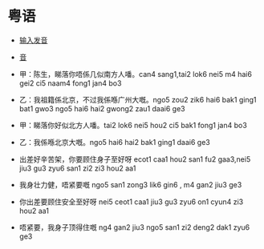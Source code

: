 # 粤语

- [输入发音](http://www.yueyv.cn)
- [音](http://www.yueyv.cn/sound/mp3/bo3.mp3)


- 甲：陈生，睇落你唔係几似南方人噃。can4 sang1,tai2 lok6 nei5 m4 hai6 gei2 ci5 naam4 fong1 jan4 bo3
- 乙：我祖籍係北京，不过我係喺广州大嘅。ngo5 zou2 zik6 hai6 bak1 ging1 bat1 gwo3 ngo5 hai6 hai2 gwong2 zau1 daai6 ge3
- 甲：睇落你好似北方人噃。tai2 lok6 nei5 hou2 ci5 bak1 fong1 jan4 bo3
- 乙：我係喺北京大嘅。ngo5 hai6 hai2 bak1 ging1 daai6 ge3

- 出差好辛苦架，你要顾住身子至好呀 ecot1 caa1 hou2 san1 fu2 gaa3,nei5 jiu3 gu3 zyu6 san1 zi2 zi3 hou2 aa1
- 我身壮力健，唔紧要嘅 ngo5 san1 zong3 lik6 gin6 , m4 gan2 jiu3 ge3
- 你出差要顾住安全至好呀 nei5 ceot1 caa1 jiu3 gu3 zyu6 on1 cyun4 zi3 hou2 aa1
- 唔紧要，我身子顶得住嘅 ng4 gan2 jiu3 ngo5 san1 zi2 deng2 dak1 zyu6 ge3
